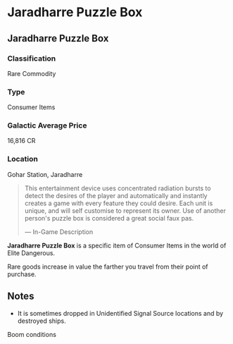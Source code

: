 # Jaradharre Puzzle Box
## Jaradharre Puzzle Box

### Classification

Rare Commodity

### Type

Consumer Items

### Galactic Average Price

16,816 CR

### Location

Gohar Station, Jaradharre

> 
> 
> This entertainment device uses concentrated radiation bursts to detect the desires of the player and automatically and instantly creates a game with every feature they could desire. Each unit is unique, and will self customise to represent its owner. Use of another person's puzzle box is considered a great social faux pas.
> 
> 
> — In-Game Description
> 

**Jaradharre Puzzle Box** is a specific item of Consumer Items in the world of Elite Dangerous.

Rare goods increase in value the farther you travel from their point of purchase.

## Notes

- It is sometimes dropped in Unidentified Signal Source locations and by destroyed ships.

 	 	 	 		 			 		 		 		 			
Boom conditions